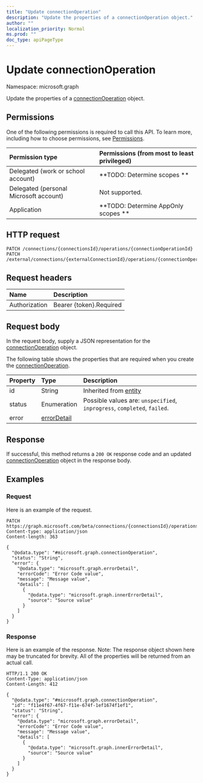 ```yaml
---
title: "Update connectionOperation"
description: "Update the properties of a connectionOperation object."
author: ""
localization_priority: Normal
ms.prod: ""
doc_type: apiPageType
---
```


# Update connectionOperation

Namespace: microsoft.graph

Update the properties of a [connectionOperation](../resources/connectionoperation.md) object.

## Permissions
One of the following permissions is required to call this API. To learn more, including how to choose permissions, see [Permissions](/concepts/permissions-reference.md).

|Permission type|Permissions (from most to least privileged)|
|:---|:---|
|Delegated (work or school account)|**TODO: Determine scopes **|
|Delegated (personal Microsoft account)|Not supported.|
|Application|**TODO: Determine AppOnly scopes **|

## HTTP request
<!-- {
  "blockType": "ignored"
}
-->
``` http
PATCH /connections/{connectionsId}/operations/{connectionOperationId}
PATCH /external/connections/{externalConnectionId}/operations/{connectionOperationId}
```

## Request headers
|Name|Description|
|:---|:---|
|Authorization|Bearer {token}.Required|

## Request body
In the request body, supply a JSON representation for the [connectionOperation](../resources/connectionoperation.md) object.

The following table shows the properties that are required when you create the [connectionOperation](../resources/connectionoperation.md).

|Property|Type|Description|
|:---|:---|:---|
|id|String| Inherited from [entity](../resources/entity.md)|
|status|Enumeration| Possible values are: `unspecified`, `inprogress`, `completed`, `failed`.|
|error|[errorDetail](../resources/errordetail.md)||



## Response
If successful, this method returns a `200 OK` response code and an updated [connectionOperation](../resources/connectionoperation.md) object in the response body.

## Examples

### Request
Here is an example of the request.
<!-- {
  "blockType": "request",
  "name": "update_connectionoperation"
}
-->
``` http
PATCH https://graph.microsoft.com/beta/connections/{connectionsId}/operations/{connectionOperationId}
Content-type: application/json
Content-length: 363

{
  "@odata.type": "#microsoft.graph.connectionOperation",
  "status": "String",
  "error": {
    "@odata.type": "microsoft.graph.errorDetail",
    "errorCode": "Error Code value",
    "message": "Message value",
    "details": [
      {
        "@odata.type": "microsoft.graph.innerErrorDetail",
        "source": "Source value"
      }
    ]
  }
}
```

### Response
Here is an example of the response. Note: The response object shown here may be truncated for brevity. All of the properties will be returned from an actual call.
<!-- {
  "blockType": "response",
  "truncated": true
}
-->
``` http
HTTP/1.1 200 OK
Content-Type: application/json
Content-Length: 412

{
  "@odata.type": "#microsoft.graph.connectionOperation",
  "id": "f11e4f67-4f67-f11e-674f-1ef1674f1ef1",
  "status": "String",
  "error": {
    "@odata.type": "microsoft.graph.errorDetail",
    "errorCode": "Error Code value",
    "message": "Message value",
    "details": [
      {
        "@odata.type": "microsoft.graph.innerErrorDetail",
        "source": "Source value"
      }
    ]
  }
}
```

